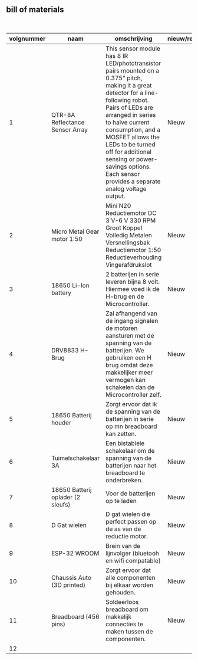 ## bill of materials
<br />

|volgnummer|naam|omschrijving|nieuw/recup|kostprijs/stuk|aantal|subtotaal|
|----------|----|------------|-----------|---------|------|---------|
|         1| QTR-8A Reflectance Sensor Array   |     This sensor module has 8 IR LED/phototransistor pairs mounted on a 0.375" pitch, making it a great detector for a line-following robot. Pairs of LEDs are arranged in series to halve current consumption, and a MOSFET allows the LEDs to be turned off for additional sensing or power-savings options. Each sensor provides a separate analog voltage output.       |    Nieuw       |     €9,95/piece       |   1   |     €9.95    |
|         2|   Micro Metal Gear motor 1:50  |    Mini N20 Reductiemotor DC 3 V-6 V 330 RPM Groot Koppel Volledig Metalen Versnellingsbak Reductiemotor 1:50 Reductieverhouding Vingerafdrukslot        |   Nieuw       |       €1.34/piece         |    2  |    €2,68   | 
|         3|  18650 Li-Ion battery    |    2 batterijen in serie leveren bijna 8 volt. Hiermee voed ik de H-brug en de Microcontroller.        |    Nieuw       |    €2,02/piece          |   2   |     €4,08    |
|         4| DRV8833 H-Brug   |    Zal afhangend van de ingang signalen de motoren aansturen met de spanning van de batterijen. We gebruiken een H brug omdat deze makkelijker meer vermogen kan schakelen dan de Microcontroller zelf.        |  Nieuw         |   €1,79/piece           |  1    |   €1,79      |
|         5| 18650 Batterij houder    |     Zorgt ervoor dat ik de spanning van de batterijen in serie op mn breadboard kan zetten.       |  Nieuw         |       €1,39/piece      |  1    |    €1,39     |
|         6|  Tuimelschakelaar 3A  |  Een bistabiele schakelaar om de spanning van de batterijen naar het breadboard te onderbreken.          |    Nieuw       |    €0,18/piece          |   10   |    €1,80     |
|         7|   18650 Batterij oplader (2 sleufs) |    Voor de batterijen op te laden        |      Nieuw     |    €1,92/piece          |   1   |  €1.92       |
|         8|  D Gat wielen  | D gat wielen die perfect passen op de as van de reductie motor.           |      Nieuw     |   €0,39/piece           |  10    |      €3,89  |
|         9|  ESP-32 WROOM  |   Brein van de lijnvolger (bluetooh en wifi compatable)          |   Nieuw        |    €10,00/piece          |   1   |   €10,00      |
|         10|  Chaussis Auto (3D printed)  |  Zorgt ervoor dat alle componenten bij elkaar worden gehouden.          |    Nieuw       |    €0,00/piece          | 1     |     €0,00    |
|         11| Breadboard (456 pins)   |    Soldeerloos breadboard om makkelijk connecties te maken tussen de componenten.        |   Nieuw        |      €9,95/piece        |  1    |    €9,95     |
|         12|    |            |           |              |      |         |

